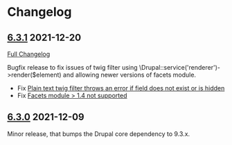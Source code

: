 # Changelog

## [6.3.1](https://github.com/thunder/thunder-distribution/tree/6.3.1) 2021-12-20

[Full Changelog](https://github.com/thunder/thunder-distribution/compare/6.3.0...6.3.1)

Bugfix release to fix issues of twig filter using \Drupal::service('renderer')->render($element) and
allowing newer versions of facets module.

- Fix [Plain text twig filter throws an error if field does not exist or is hidden](https://www.drupal.org/node/3253753)
- Fix [Facets module > 1.4 not supported](https://www.drupal.org/node/3254295)

## [6.3.0](https://github.com/thunder/thunder-distribution/tree/6.3.0) 2021-12-09

Minor release, that bumps the Drupal core dependency to 9.3.x.
